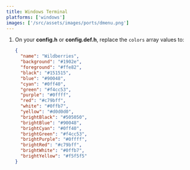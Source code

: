 ```yaml
---
title: Windows Terminal
platforms: ['windows']
images: ['/src/assets/images/ports/dmenu.png']
---
```


1. On your **config.h** or **config.def.h**, replace the `colors` array values to:
   ```json
   {
     "name": "Wildberries",
     "background": "#1902e",
     "foreground": "#ffe82",
     "black": "#151515",
     "blue": "#90048",
     "cyan": "#0ff40",
     "green": "#f4cc53",
     "purple": "#0ffff",
     "red": "#c79bff",
     "white": "#0ffb7",
     "yellow": "#d0d0d0",
     "brightBlack": "#505050",
     "brightBlue": "#90048",
     "brightCyan": "#0ff40",
     "brightGreen": "#f4cc53",
     "brightPurple": "#0ffff",
     "brightRed": "#c79bff",
     "brightWhite": "#0ffb7",
     "brightYellow": "#f5f5f5"
   }
   ```
